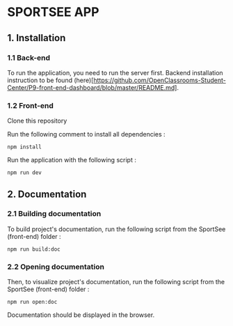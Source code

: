 # SPORTSEE APP

## 1. Installation

### 1.1 Back-end

To run the application, you need to run the server first.
Backend installation instruction to be found (here)[https://github.com/OpenClassrooms-Student-Center/P9-front-end-dashboard/blob/master/README.md].

### 1.2 Front-end

Clone this repository

Run the following comment to install all dependencies :

```
npm install

```

Run the application with the following script :

```
npm run dev
```

## 2. Documentation

### 2.1 Building documentation

To build project's documentation, run the following script from the SportSee (front-end) folder : 

```
npm run build:doc

```

### 2.2 Opening documentation

Then, to visualize project's documentation, run the following script from the SportSee (front-end) folder : 

```
npm run open:doc

```

Documentation should be displayed in the browser.